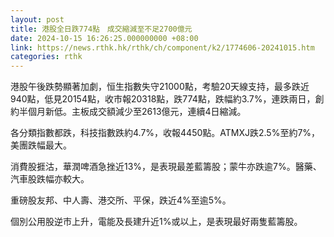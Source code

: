 ```yaml
---
layout: post
title: 港股全日跌774點　成交縮減至不足2700億元
date: 2024-10-15 16:26:25.000000000 +08:00
link: https://news.rthk.hk/rthk/ch/component/k2/1774606-20241015.htm
categories: rthk
---
```


港股午後跌勢顯著加劇，恒生指數失守21000點，考驗20天線支持，最多跌近940點，低見20154點，收市報20318點，跌774點，跌幅約3.7%，連跌兩日，創約半個月新低。主板成交額減少至2613億元，連續4日縮減。

各分類指數都跌，科技指數跌約4.7%，收報4450點。ATMXJ跌2.5%至約7%，美團跌幅最大。

消費股捱沽，華潤啤酒急挫近13%，是表現最差藍籌股；蒙牛亦跌逾7%。醫藥、汽車股跌幅亦較大。

重磅股友邦、中人壽、港交所、平保，跌近4%至逾5%。

個別公用股逆市上升，電能及長建升近1%或以上，是表現最好兩隻藍籌股。
